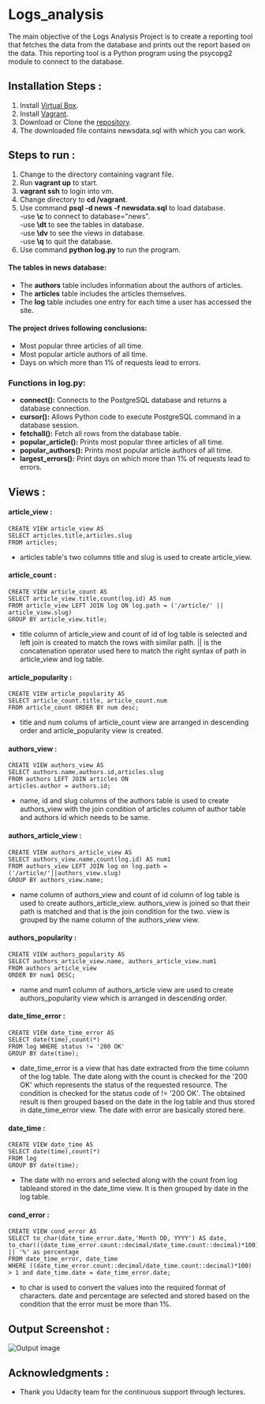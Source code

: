 # Logs_analysis

The main objective of the Logs Analysis Project is to create a reporting tool that fetches the data from the database and prints out the report based on the data. This reporting tool is a Python program using the psycopg2 module to connect to the database.


## Installation Steps :
1. Install [Virtual Box](https://www.virtualbox.org/).<br>
2. Install [Vagrant](https://www.vagrantup.com/).<br>
3. Download or Clone the [repository](https://github.com/udacity/fullstack-nanodegree-vm).<br>
4. The downloaded file contains newsdata.sql with which you can work.<br>

## Steps to run :<br>
1. Change to the directory containing vagrant file.<br>
2. Run **vagrant up** to start.<br>
3. **vagrant ssh** to login into vm.<br>
4. Change directory to **cd /vagrant**.<br>
5. Use command **psql -d news -f newsdata.sql** to load database.<br>
    -use **\c** to connect to database="news".<br>
    -use **\dt** to see the tables in database.<br>
    -use **\dv** to see the views in database.<br>
    -use **\q** to quit the database.<br>
6. Use command **python log.py** to run the program.<br>

#### The tables in news database:
* The **authors** table includes information about the authors of articles.
* The **articles** table includes the articles themselves.
* The **log** table includes one entry for each time a user has accessed the site.

#### The project drives following conclusions:
* Most popular three articles of all time.
* Most popular article authors of all time.
* Days on which more than 1% of requests lead to errors.

### Functions in log.py:
* **connect():** Connects to the PostgreSQL database and returns a database connection.
* **cursor():** Allows Python code to execute PostgreSQL command in a database session.
* **fetchall():** Fetch all rows from the database table.
* **popular_article():** Prints most popular three articles of all time.
* **popular_authors():** Prints most popular article authors of all time.
* **largest_errors():** Print days on which more than 1% of requests lead to errors.

## Views :
#### article_view :
```
CREATE VIEW article_view AS
SELECT articles.title,articles.slug
FROM articles;
``` 
* articles table's two columns title and slug is used to create article_view.
#### article_count :
```
CREATE VIEW article_count AS
SELECT article_view.title,count(log.id) AS num
FROM article_view LEFT JOIN log ON log.path = ('/article/' || article_view.slug)
GROUP BY article_view.title;
```
* title column of article_view and count of id of log table is selected and left join is created to match the rows with similar path. || is the concatenation operator used here to match the right syntax of path in article_view and log table.
#### article_popularity :
```
CREATE VIEW article_popularity AS
SELECT article_count.title, article_count.num
FROM article_count ORDER BY num desc;
```
* title and num colums of article_count view are arranged in descending order and article_popularity view is created.
#### authors_view :
```
CREATE VIEW authors_view AS
SELECT authors.name,authors.id,articles.slug
FROM authors LEFT JOIN articles ON
articles.author = authors.id;
```
* name, id and slug columns of the authors table is used to create authors_view with the join condition of articles column of author table and authors id which needs to be same.
#### authors_article_view :
```
CREATE VIEW authors_article_view AS
SELECT authors_view.name,count(log.id) AS num1
FROM authors_view LEFT JOIN log on log.path = ('/article/'||authors_view.slug)
GROUP BY authors_view.name;
```
* name column of authors_view and count of id column of log table is used to create authors_article_view. authors_view is joined so that their path is matched and that is the join condition for the two. view is grouped by the name column of the authors_view view.
#### authors_popularity :
```
CREATE VIEW authors_popularity AS
SELECT authors_article_view.name, authors_article_view.num1
FROM authors_article_view
ORDER BY num1 DESC;
```
* name and num1 column of authors_article view are used to create authors_popularity view which is arranged in descending order.
#### date_time_error :
```
CREATE VIEW date_time_error AS
SELECT date(time),count(*)
FROM log WHERE status != '200 OK'
GROUP BY date(time);
```
* date_time_error is a view that has date extracted from the time column of the log table. The date along with the count is checked for the '200 OK' which represents the status of the requested resource. The condition is checked for the status code of != '200 OK'. The obtained result is then grouped based on the date in the log table and thus stored in date_time_error view. The date with error are basically stored here.
#### date_time :
```
CREATE VIEW date_time AS
SELECT date(time),count(*)
FROM log
GROUP BY date(time);
```
* The date with no errors and selected along with the count from log tableand stored in the date_time view. It is then grouped by date in the log table.
#### cond_error :
```
CREATE VIEW cond_error AS
SELECT to_char(date_time_error.date,'Month DD, YYYY') AS date,
to_char(((date_time_error.count::decimal/date_time.count::decimal)*100),'9.99') || '%' as percentage
FROM date_time_error, date_time
WHERE ((date_time_error.count::decimal/date_time.count::decimal)*100) > 1 and date_time.date = date_time_error.date;
```
* to char is used to convert the values into the required format of characters. date and percentage are selected and stored based on the condition that the error must be more than 1%.  
## Output Screenshot :

<img src="https://github.com/Kedar5/Logs_analysis/blob/master/Output_Screenshot.png" alt="Output image">

## Acknowledgments :

* Thank you Udacity team for the continuous support through lectures.
